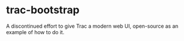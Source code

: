 trac-bootstrap
==============

A discontinued effort to give Trac a modern web UI, open-source as an example of how to do it.